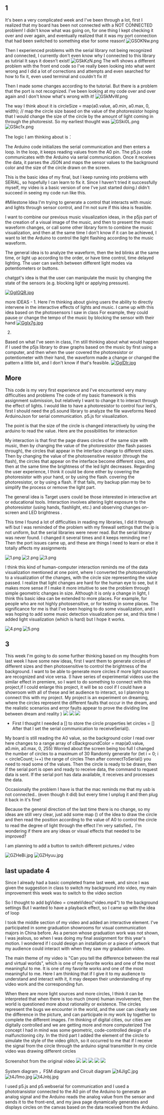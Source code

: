 ## 1
It's been a very complicated week and I've been through a lot, first I realized that my board has been not connected with a NOT CONNECTED problem!
I didn't know what was going on, for one thing I kept checking it over and over again, and eventually realized that it was my port connection that had been switched to something else for some reason!
![GSOKNw.png](https://imgpile.com/images/GSOKNw.png)

Then I experienced problems with the serial library not being recognized and connected, I currently don't even know why I connected to this library as tutirial
It says it doesn't exist!
![GSkKzN.png](https://imgpile.com/images/GSkKzN.png)
The wifi shows a different problem with the front end code so I've really been looking into what went wrong and
I did a lot of corrections and attempts and even searched for how to fix it, even used terminal and couldn't fix it!

Then I made some changes according to the tutorial.
But there is a problem that the port is not recognized.
I've been looking at my code over and over again and I don't know what's wrong with it!
![GSkMvW.png](https://imgpile.com/images/GSkMvW.png)

The way I think about it is
circleSize = map(a0.value, a0.min, a0.max, 0, width); // map the circle size based on the value of the photoresistor
hoping that I would change the size of the circle by the amount of light coming in through the photoresist.
So my earliest thought was
![GSki0L.png](https://imgpile.com/images/GSki0L.png)
![GSkc1x.png](https://imgpile.com/images/GSkc1x.png)

The logic I am thinking about is：

The Arduino code initializes the serial communication and then enters a loop.
In the loop, it keeps reading values from the A0 pin.
The p5.js code communicates with the Arduino via serial communication.
Once it receives the data, it parses the JSON and maps the sensor values to the background color and the size of the circle drawn on the screen.

This is the basic idea of my final, but I keep running into problems with SERIAL, so hopefully I can learn to fix it. Since I haven't tried it successfully myself, my video is a basic version of one I've just started doing.I didn't succeed in seeing my code run like this.

#Milestone Idea
I'm trying to generate a control that interacts with music and lights through sensor control, and I'm not sure if this idea is feasible. 

I want to combine our previous music visualization ideas, in the p5js part of the creation of a visual image of the music, and then to present the music waveform changes, or call some other library form to combine the music visualization, and then at the same time I don't know if it can be achieved, I want to let the Arduino to control the light flashing according to the music waveform. 

The general idea is to analyze the waveform, then the led blinks at the same time, or light up according to the order, or have time control, time delayed lighting. The user can switch between different light modes via potentiometers or buttons. 

chatgpt's idea is that the user can manipulate the music by changing the state of the sensors (e.g. blocking light or applying pressure).


[![GgIGQR.jpg](https://imgpile.com/images/GgIGQR.jpg)](https://imgpile.com/i/GgIGQR)

more IDEAS - 
1. 
Here I'm thinking about giving users the ability to directly intervene in the interactive effects of lights and music. I came up with this idea based on the photosensors I saw in class
For example, they could pause or change the tempo of the music by blocking the sensor with their hand
[![GgIx7g.jpg](https://imgpile.com/images/GgIx7g.jpg)](https://imgpile.com/i/GgIx7g)

2.
Based on what I've seen in class, I'm still thinking about what would happen if I used the p5js library to draw graphs based on the music by first using a computer, and then when the user covered the photoresistor or potentiometer with their hand, the waveform made a change or changed the pattern a little bit, and I don't know if that's feasible.
[![GgIDlr.jpg](https://imgpile.com/images/GgIDlr.jpg)](https://imgpile.com/i/GgIDlr)



## More
This code is my very first experience and I've encountered very many difficulties and problems
The code of my basic framework is this assignment submission, but relatively I want to change it to interact through the effect of lights.
I would like to have a photoresistor to control four led's, first I should need the p5.sound library to analyze the file waveforms
Need ArduinoJson for serial communication. p5.js for visualization.

The point is that the size of the circle is changed interactively by using the arduino to read the value. Here are the possibilities for interaction

My interaction is that first the page draws circles of the same size with music, then by changing the value of the photoresistor (the flash passes through), the circles that appear in the interface change to different sizes.
Then by changing the value of the photosensitive resistor (through the flash), the circles that appear on the interface become different sizes, and then at the same time the brightness of the led light decreases. Regarding the user experience, I think it could be done either by covering the photoresistor with your hand, or by using the flash.
covering the photoresistor, or by using a flash. If that fails, my backup plan may be to simplify the process or remove the light part.

The general idea is
Target users could be those interested in interactive art or educational tools.
Interaction involves altering light exposure to the photoresistor (using hands, flashlight, etc.) and observing changes on-screen and LED brightness .

This time I found a lot of difficulties in reading my libraries, I did it through wifi but I was reminded of the problem with my firewall settings that the ip is not uniform, but the serial libraries were never read.
But the serial library was never found. I changed it several times and it keeps reminding me
! [](https://imgpile.com/images/GgomYW.png)
Then the port issues came up, and these are things I need to learn or else it totally affects my assignments



![1.png](https://imgpile.com/images/GSP0KE.png)
![2.png](https://imgpile.com/images/GSPkIh.png)
![3.png](https://imgpile.com/images/GSPLWX.png)

I think this kind of human-computer interaction reminds me of the data visualization mentioned at one point, where I converted the photosensitivity to a visualization of the changes, with the circle size representing the value passed. I realize that light changes are hard for the human eye to see, but it makes more sense if I make it more intuitive to see the problem through simple geometric changes in size. Although it is only a change in light, I think this basic idea can be extended to more places. For example, for people who are not highly photosensitive, or for testing in some places. The significance for me is that I've been hoping to do some visualization, and I was hoping to add some music detection visualization per se, and this time I added light visualization (which is hard) but I hope it works.

![4.png](https://imgpile.com/images/GSPBeR.png)
![5.png](https://imgpile.com/images/GSPW2r.png)


## 3
This week I'm going to do some further thinking based on my thoughts from last week
I have some new ideas, first I want them to generate circles of different sizes and then photosensitive to control the brightness of the background.
I want to be able to generate more circles if more light sources are recognized and vice versa.
(I have series of experimental videos use the similar effect in premiere, so I want to do something to connect with this project,if I could enlarge this project, it will be so cool if I could have a showroom with all of these and let audience to interact, so I planning to connect this with my project.
My project is an experiment on dreaming, where the circles represent the different faults that occur in the dream, and the realistic scenarios and error faults appear to prove the dividing line between dream and reality
)
![](https://imgpile.com/images/GZZye8.png)
![](https://imgpile.com/images/GZZj2S.png)
![](https://imgpile.com/images/GZZeMC.png)

 - First I thought I needed a [] to store the circle properties let circles = []
 After that I set the serial communication to receiveSerial().

My board is still reading the A0 value, so the background color I read over here changes to a range array of cBackgroundColor = map(a0.value, a0.min, a0.max, 0, 255)
Worried about the screen being too full I changed the number of circles to a maximum of 30
Randomly generate for (let i = 0; i < circleCount; i++) the range of circles
Then after connectToSerial() you need to read some of the values.
Then the circle is ready to be drawn, then if the serial port is open and ready to receive data, the command to request data is sent.
If the serial port has data available, it receives and processes the data.

Occasionally the problem I have is that the mac reminds me that my usb is not connected.. (even though it did) but every time I unplug it and then plug it back in it's fine!

Because the general direction of the last time there is no change, so my ideas are still very clear, just add some map () of the idea to draw the circle
and then read the position according to the value of A0 to control the circle to read the degree of light through the effect I'm very satisfied，I'm wondering if there are any ideas or visual effects that needed to be improved?

I am planning to add a button to switch different pictures./ video 

![GZHeBi.jpg](https://imgpile.com/images/GZHeBi.jpg)
![GZHyuu.jpg](https://imgpile.com/images/GZHyuu.jpg)


## last upadate 4
Since I already had a basic completed frame last week, and since I was given the suggestion in class to switch my background into video, my main improvement this week was to switch to the video section

So I thought to add bgVideo = createVideo("video.mp4") to the background settings
But I wanted to have a playback effect, so I came up with the idea of loop

I took the middle section of my video and added an interactive element. I've participated in some graduation showrooms for visual communication majors in China before.
As a person whose graduation work was not shown, I was jealous, so when I was doing my final assignment for this year's motion.
I wondered if I could design an installation or a piece of artwork that my audience could interact with when they saw my graduation video.

The main theme of my video is "Can you tell the difference between the real and virtual worlds", which is one of my favorite works and one of the most meaningful to me. It is one of my favorite works and one of the most meaningful to me. Here I am thinking that if I give it to my audience to understand and interact with it, it may deepen their understanding of my video work and the corresponding fun.

When there are more light sources and more circles, I think it can be interpreted that when there is too much (more) human involvement, then the world is questioned more about rationality
or existence. The circles represent the bugs we encounter in the world, and the user can clearly see the difference in the picture, and can participate in my work by
together to complete the different images. I'm thinking of digital cities, our cities are digitally controlled and we are getting more and more computerized
The concept I had in mind was some geometric, code-controlled design of a malfunctioning city.
In the third part I added the element of the circle to simulate the style of the video glitch, so it occurred to me that if I receive the signal from the circle through the arduino signal transmitter
In my circle video was drawing different circles

Screenshot from the original video 
![](https://imgpile.com/images/t4dCMj.png)
![](https://imgpile.com/images/t4dbf1.png)
![](https://imgpile.com/images/t4dTRP.png)
![](https://imgpile.com/images/t4ddBL.png)
![](https://imgpile.com/images/t4d9ux.png)

System diagram ，FSM diagram and Circuit diagram
![t4JIgC.jpg](https://imgpile.com/images/t4JIgC.jpg)
![t4J1mo.jpg](https://imgpile.com/images/t4J1mo.jpg)
![t4Jnbj.jpg](https://imgpile.com/images/t4Jnbj.jpg)

I used p5.js and p5.webserial for communication and I used a phototransistor connected to the A0 pin of the Arduino to generate an analog signal and the Arduino reads the analog value from the sensor and sends it to the front-end, and my java page dynamically generates and displays circles on the canvas based on the data received from the Arduino.





